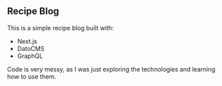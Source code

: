## Recipe Blog

This is a simple recipe blog built with:

- Next.js
- DatoCMS
- GraphQL

Code is very messy, as I was just exploring the technologies and learning how to use them.
